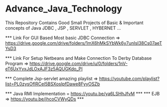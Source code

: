 # Advance_Java_Technology

This Repository Contains Good Small Projects of Basic & Important concepts of Java JDBC , JSP , SERVLET , HYBERNET ...

*** Link For GUI Based Most basic JDBC Connection => https://drive.google.com/drive/folders/1mX6hMkSYbWk6y7unIsI38Cs07aeTYsD3

*** Link For Setup Netbeans and Make Connection To Derby Database Program => https://drive.google.com/drive/u/0/folders/1nV-eT6UxYvxJdLOxAJF3z5AQUGKdo_PI

*** Complete Jsp-servlet amazing playlist => https://youtube.com/playlist?list=PL0zysOflRCel5BSXoslpfDawe8FyyOSZb


*** Java RMI Implementation = https://youtu.be/ya6LSHhJfvM ***
*** EJB => https://youtu.be/jhcoCVWyQDs  ***


